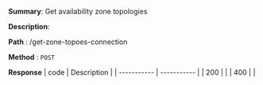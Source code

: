 **Summary**: Get availability zone topologies

**Description**:

**Path** : /get-zone-topoes-connection

**Method** : `POST`

**Response**
| code      | Description |
| ----------- | ----------- |
|  200   |       |
|  400   |       |

